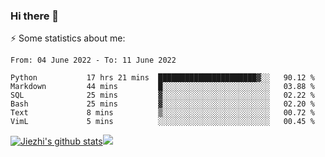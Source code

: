 ### Hi there 👋

⚡ Some statistics about me:


<!--START_SECTION:waka-->

```text
From: 04 June 2022 - To: 11 June 2022

Python           17 hrs 21 mins  ██████████████████████▓░░   90.12 %
Markdown         44 mins         █░░░░░░░░░░░░░░░░░░░░░░░░   03.88 %
SQL              25 mins         ▓░░░░░░░░░░░░░░░░░░░░░░░░   02.22 %
Bash             25 mins         ▓░░░░░░░░░░░░░░░░░░░░░░░░   02.20 %
Text             8 mins          ▒░░░░░░░░░░░░░░░░░░░░░░░░   00.72 %
VimL             5 mins          ░░░░░░░░░░░░░░░░░░░░░░░░░   00.45 %
```

<!--END_SECTION:waka-->





[![Jiezhi's github stats](https://github-readme-stats.vercel.app/api?username=Jiezhi&show_icons=true)](https://github.com/Jiezhi/github-readme-stats)[![](https://stats.justsong.cn/api/leetcode/?username=Jiezhi)](https://leetcode.com/Jiezhi/) 
<!--
[![Top Langs](https://github-readme-stats.vercel.app/api/top-langs/?username=Jiezhi&hide=javascript,html)](https://github.com/Jiezhi/github-readme-stats)

**Jiezhi/Jiezhi** is a ✨ _special_ ✨ repository because its `README.md` (this file) appears on your GitHub profile.

Here are some ideas to get you started:

- 🔭 I’m currently working on ...
- 🌱 I’m currently learning ...
- 👯 I’m looking to collaborate on ...
- 🤔 I’m looking for help with ...
- 💬 Ask me about ...
- 📫 How to reach me: ...
- 😄 Pronouns: ...
- ⚡ Fun fact: ...
-->

